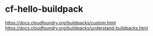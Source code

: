 # cf-hello-buildpack

https://docs.cloudfoundry.org/buildpacks/custom.html  
https://docs.cloudfoundry.org/buildpacks/understand-buildpacks.html  
